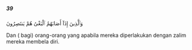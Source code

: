 ##### 39

<span class="ayah">وَٱلَّذِينَ إِذَآ أَصَابَهُمُ ٱلْبَغْىُ هُمْ يَنتَصِرُونَ</span>

<span class="ayah_translation">Dan ( bagi) orang-orang yang apabila mereka diperlakukan dengan zalim mereka membela diri.</span>
